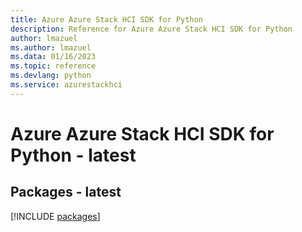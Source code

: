 ```yaml
---
title: Azure Azure Stack HCI SDK for Python
description: Reference for Azure Azure Stack HCI SDK for Python
author: lmazuel
ms.author: lmazuel
ms.data: 01/16/2023
ms.topic: reference
ms.devlang: python
ms.service: azurestackhci
---
```

# Azure Azure Stack HCI SDK for Python - latest
## Packages - latest
[!INCLUDE [packages](azure-stack-hci-index.md)]